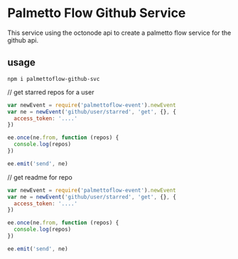 # Palmetto Flow Github Service

This service using the octonode api to create a palmetto flow service for the github api.

## usage

`npm i palmettoflow-github-svc`

// get starred repos for a user

``` js
var newEvent = require('palmettoflow-event').newEvent
var ne = newEvent('github/user/starred', 'get', {}, {
  access_token: '....'
})

ee.once(ne.from, function (repos) {
  console.log(repos)
})

ee.emit('send', ne)
```

// get readme for repo

``` js
var newEvent = require('palmettoflow-event').newEvent
var ne = newEvent('github/user/starred', 'get', {}, {
  access_token: '....'
})

ee.once(ne.from, function (repos) {
  console.log(repos)
})

ee.emit('send', ne)
```